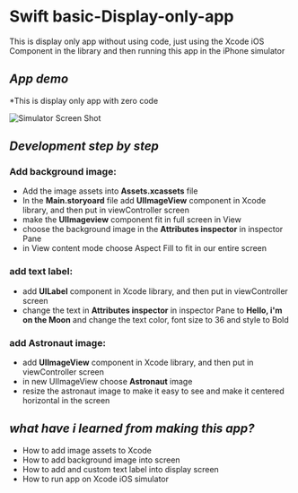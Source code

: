 # Swift basic-Display-only-app
This is display only app without using code, just using the Xcode iOS Component in the library and then running this app in the iPhone simulator

## **_App demo_**
*This is display only app with zero code

![Simulator Screen Shot](https://user-images.githubusercontent.com/60531747/234601232-3fe68625-b42a-42eb-a8c5-53f8dd90b453.png)

## *Development step by step*
### Add background image:
- Add the image assets into __Assets.xcassets__ file
- In the __Main.storyoard__ file add __UIImageView__ component in Xcode library, and then put in viewController screen
- make the __UIImageview__ component fit in full screen in View
- choose the background image in the __Attributes inspector__ in inspector Pane
- in View content mode choose Aspect Fill to fit in our entire screen

### add text label:
- add __UILabel__ component in Xcode library, and then put in viewController screen
- change the text in __Attributes inspector__ in inspector Pane to __Hello, i'm on the Moon__
and change the text color, font size to 36 and style to Bold

### add Astronaut image:
- add __UIImageView__ component in Xcode library, and then put in viewController screen
- in new UIImageView choose __Astronaut__ image 
- resize the astronaut image to make it easy to see and make it centered horizontal in the screen

## *what have i learned from making this app?*
- How to add image assets to Xcode
- How to add background image into screen
- How to add and custom text label into display screen
- How to run app on Xcode iOS simulator








